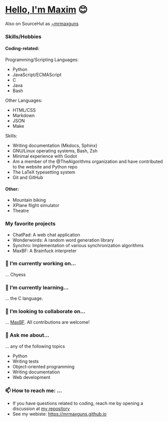 # [Hello, I'm Maxim](https://mrmaxguns.github.io) :blush:

Also on SourceHut as [~mrmaxguns](https://sr.ht/~mrmaxguns/)

<!--
**mrmaxguns/mrmaxguns** is a ✨ _special_ ✨ repository because its `README.md` (this file) appears on your GitHub profile.

Here are some ideas to get you started:

- 🔭 I’m currently working on ...
- 🌱 I’m currently learning ...
- 👯 I’m looking to collaborate on ...
- 🤔 I’m looking for help with ...
- 💬 Ask me about ...
- 📫 How to reach me: ...
- 😄 Pronouns: ...
- ⚡ Fun fact: ...
-->

### Skills/Hobbies

#### Coding-related:

Programming/Scripting Languages:
- Python
- JavaScript/ECMAScript
- C
- Java
- Bash

Other Languages:
- HTML/CSS
- Markdown
- JSON
- Make

Skills:
- Writing documentation (Mkdocs, Sphinx)
- GNU/Linux operating systems, Bash, Zsh
- Minimal experience with Godot
- Am a member of the @TheAlgorithms organization and have contributed to the website and Python repo
- The LaTeX typesetting system
- Git and GitHub

#### Other:

- Mountain biking
- XPlane flight simulator
- Theatre

### My favorite projects

- ChatPad: A web chat application
- Wonderwords: A random word generation library
- Synchro: Implementation of various synchronization algorithms
- MaxBF: A Brainfuck interpreter

### 🔭 I’m currently working on...

... Chyess

### 🌱 I’m currently learning...

... the C language.

### 👯 I’m looking to collaborate on...

... [MaxBF](https://github.com/mrmaxguns/MaxBF). All contributions are welcome!

### 💬 Ask me about...

... any of the following topics

- Python
- Writing tests
- Object-oriented programming
- Writing documentation
- Web development

### 📫 How to reach me: ...

 * If you have questions related to coding, reach me by opening a discussion at [my repository](https://github.com/mrmaxguns/mrmaxguns/discussions/new)
 * See my webiste: https://mrmaxguns.github.io
